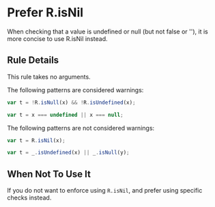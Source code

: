 # Prefer R.isNil

When checking that a value is undefined or null (but not false or ''), it is more concise to use R.isNil instead.

## Rule Details

This rule takes no arguments.

The following patterns are considered warnings:

```js
var t = !R.isNull(x) && !R.isUndefined(x);

var t = x === undefined || x === null;
```

The following patterns are not considered warnings:

```js
var t = R.isNil(x);

var t = _.isUndefined(x) || _.isNull(y);
```

## When Not To Use It

If you do not want to enforce using `R.isNil`, and prefer using specific checks instead.
